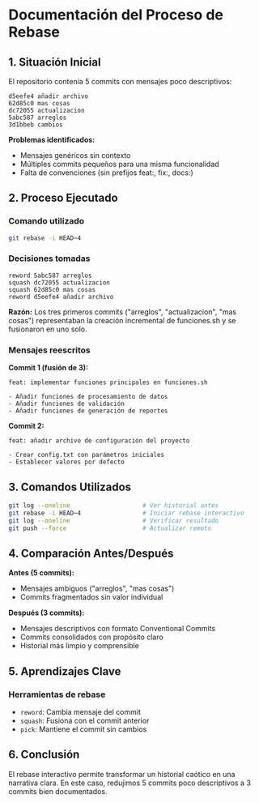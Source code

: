 # Documentación del Proceso de Rebase

## 1. Situación Inicial

El repositorio contenía 5 commits con mensajes poco descriptivos:
```
d5eefe4 añadir archivo
62d85c0 mas cosas
dc72055 actualizacion
5abc587 arreglos
3d1bbeb cambios
```

**Problemas identificados:**
- Mensajes genéricos sin contexto
- Múltiples commits pequeños para una misma funcionalidad
- Falta de convenciones (sin prefijos feat:, fix:, docs:)

## 2. Proceso Ejecutado

### Comando utilizado
```bash
git rebase -i HEAD~4
```

### Decisiones tomadas
```
reword 5abc587 arreglos
squash dc72055 actualizacion
squash 62d85c0 mas cosas
reword d5eefe4 añadir archivo
```

**Razón:** Los tres primeros commits ("arreglos", "actualizacion", "mas cosas") representaban la creación incremental de funciones.sh y se fusionaron en uno solo.

### Mensajes reescritos

**Commit 1 (fusión de 3):**
```
feat: implementar funciones principales en funciones.sh

- Añadir funciones de procesamiento de datos
- Añadir funciones de validación
- Añadir funciones de generación de reportes
```

**Commit 2:**
```
feat: añadir archivo de configuración del proyecto

- Crear config.txt con parámetros iniciales
- Establecer valores por defecto
```

## 3. Comandos Utilizados
```bash
git log --oneline                    # Ver historial antes
git rebase -i HEAD~4                 # Iniciar rebase interactivo
git log --oneline                    # Verificar resultado
git push --force                     # Actualizar remoto
```

## 4. Comparación Antes/Después

**Antes (5 commits):**
- Mensajes ambiguos ("arreglos", "mas cosas")
- Commits fragmentados sin valor individual

**Después (3 commits):**
- Mensajes descriptivos con formato Conventional Commits
- Commits consolidados con propósito claro
- Historial más limpio y comprensible

## 5. Aprendizajes Clave

### Herramientas de rebase
- `reword`: Cambia mensaje del commit
- `squash`: Fusiona con el commit anterior
- `pick`: Mantiene el commit sin cambios

## 6. Conclusión

El rebase interactivo permite transformar un historial caótico en una narrativa clara. En este caso, redujimos 5 commits poco descriptivos a 3 commits bien documentados.
